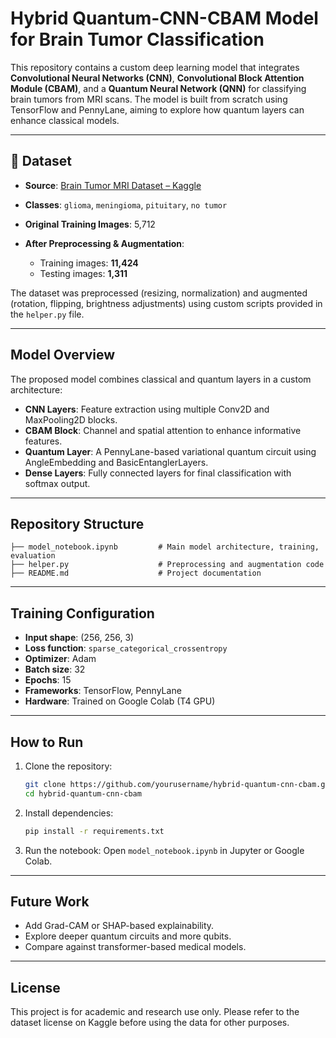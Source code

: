 # Hybrid Quantum-CNN-CBAM Model for Brain Tumor Classification

This repository contains a custom deep learning model that integrates **Convolutional Neural Networks (CNN)**, **Convolutional Block Attention Module (CBAM)**, and a **Quantum Neural Network (QNN)** for classifying brain tumors from MRI scans. The model is built from scratch using TensorFlow and PennyLane, aiming to explore how quantum layers can enhance classical models.

---

## 📂 Dataset

* **Source**: [Brain Tumor MRI Dataset – Kaggle](https://www.kaggle.com/datasets/masoudnickparvar/brain-tumor-mri-dataset)
* **Classes**: `glioma`, `meningioma`, `pituitary`, `no tumor`
* **Original Training Images**: 5,712
* **After Preprocessing & Augmentation**:

  * Training images: **11,424**
  * Testing images: **1,311**

The dataset was preprocessed (resizing, normalization) and augmented (rotation, flipping, brightness adjustments) using custom scripts provided in the `helper.py` file.

---

##  Model Overview

The proposed model combines classical and quantum layers in a custom architecture:

* **CNN Layers**: Feature extraction using multiple Conv2D and MaxPooling2D blocks.
* **CBAM Block**: Channel and spatial attention to enhance informative features.
* **Quantum Layer**: A PennyLane-based variational quantum circuit using AngleEmbedding and BasicEntanglerLayers.
* **Dense Layers**: Fully connected layers for final classification with softmax output.

---

##  Repository Structure

```
├── model_notebook.ipynb         # Main model architecture, training, evaluation
├── helper.py                    # Preprocessing and augmentation code
├── README.md                    # Project documentation
```

---

##  Training Configuration

* **Input shape**: (256, 256, 3)
* **Loss function**: `sparse_categorical_crossentropy`
* **Optimizer**: Adam
* **Batch size**: 32
* **Epochs**: 15
* **Frameworks**: TensorFlow, PennyLane
* **Hardware**: Trained on Google Colab (T4 GPU)

---

##  How to Run

1. Clone the repository:

   ```bash
   git clone https://github.com/yourusername/hybrid-quantum-cnn-cbam.git
   cd hybrid-quantum-cnn-cbam
   ```

2. Install dependencies:

   ```bash
   pip install -r requirements.txt
   ```

3. Run the notebook:
   Open `model_notebook.ipynb` in Jupyter or Google Colab.

---

##  Future Work

* Add Grad-CAM or SHAP-based explainability.
* Explore deeper quantum circuits and more qubits.
* Compare against transformer-based medical models.

---

##  License

This project is for academic and research use only. Please refer to the dataset license on Kaggle before using the data for other purposes.
